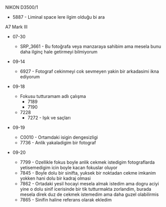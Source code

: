 NIKON D3500/1
- 5887 - Liminal space lere ilgim olduğu bi ara


A7 Mark III
- 07-30
	- SRP_3661 - Bu fotoğrafa veya manzaraya sahibim ama mesela bunu daha ilginç hale getirmeyi bilmiyorum

- 09-14
	- 6927 - Fotograf cekinmeyi cok sevmeyen yakin bir arkadasimi ikna ediyorum

- 09-18
	- Fokusu tutturamam adlı çalışma
		- 7189 
		- 7190
	- 7228
		- 7272 - Işık ve saçları

- 09-19
	- C0010 - Ortamdaki isigin dengesizligi
	- 7736 - Anlik yakaladigim bir fotograf

- 09-20
	- 7799 - Ozellikle fokus boyle anlik cekmek istedigim fotograflarda yetisemedigim icin boyle kacan fokuslar oluyor
	- 7845 - Boyle dolu bir sinifta, yuksek bir noktadan cekme imkanim yokken hani dolu bir kadraj olmasi
	- 7862 - Ortadaki yesil hocayi mesela almak istedim ama dogru aciyi yine o dolu sinif icerisinde bir tik tutturmakta zorlandim, burada mesela direk duz de cekmek istemedim ama daha guzel olabilirmis
	- 7865 - Sinifin haline referans olarak ekledim



